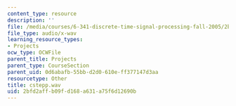 ```yaml
---
content_type: resource
description: ''
file: /media/courses/6-341-discrete-time-signal-processing-fall-2005/2bfd2affb09fd168a631a75f6d12690b_cstepp.wav
file_type: audio/x-wav
learning_resource_types:
- Projects
ocw_type: OCWFile
parent_title: Projects
parent_type: CourseSection
parent_uid: 0d6abafb-55bb-d2d0-610e-ff377147d3aa
resourcetype: Other
title: cstepp.wav
uid: 2bfd2aff-b09f-d168-a631-a75f6d12690b
---
```

